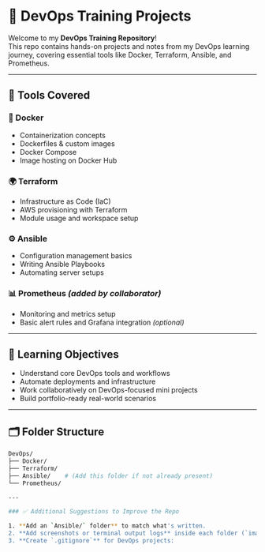 # 🚀 DevOps Training Projects

Welcome to my **DevOps Training Repository**!  
This repo contains hands-on projects and notes from my DevOps learning journey, covering essential tools like Docker, Terraform, Ansible, and Prometheus.

---

## 📁 Tools Covered

### 🐳 Docker
- Containerization concepts
- Dockerfiles & custom images
- Docker Compose
- Image hosting on Docker Hub

### 🌍 Terraform
- Infrastructure as Code (IaC)
- AWS provisioning with Terraform
- Module usage and workspace setup

### ⚙️ Ansible
- Configuration management basics
- Writing Ansible Playbooks
- Automating server setups

### 📊 Prometheus *(added by collaborator)*
- Monitoring and metrics setup
- Basic alert rules and Grafana integration *(optional)*

---

## 🎯 Learning Objectives

- Understand core DevOps tools and workflows
- Automate deployments and infrastructure
- Work collaboratively on DevOps-focused mini projects
- Build portfolio-ready real-world scenarios

---

## 🗂️ Folder Structure
```bash
DevOps/
├── Docker/
├── Terraform/
├── Ansible/    # (Add this folder if not already present)
└── Prometheus/

---

### ✅ Additional Suggestions to Improve the Repo

1. **Add an `Ansible/` folder** to match what's written.
2. **Add screenshots or terminal output logs** inside each folder (`images/` subfolder) — great for visuals!
3. **Create `.gitignore`** for DevOps projects:


